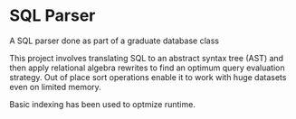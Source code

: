 # SQL Parser
A SQL parser done as part of a graduate database class

This project involves translating SQL to an abstract syntax tree (AST) and then apply relational algebra rewrites to find an optimum query evaluation strategy. Out of place sort operations enable it to work with huge datasets even on limited memory.

Basic indexing has been used to optmize runtime.
